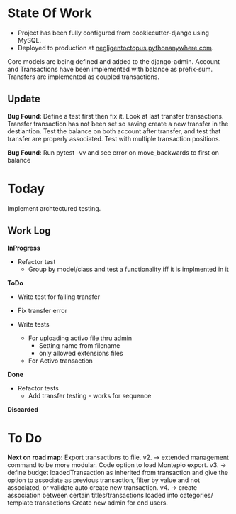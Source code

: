 # State Of Work

* Project has been fully configured from cookiecutter-django using MySQL.
* Deployed to production at [negligentoctopus.pythonanywhere.com](negligentoctopus.pythonanywhere.com).

Core models are being defined and added to the django-admin.
Account and Transactions have been implemented with balance as prefix-sum.
Transfers are implemented as coupled transactions.

## Update

**Bug Found**:
    Define a test first then fix it. Look at last transfer transactions.
    Transfer transaction has not been set so saving create a new transfer in the destiantion.
    Test the balance on both account after transfer, and test that transfer are properly associated.
    Test with multiple transaction positions.

**Bug Found**:
    Run pytest -vv and see error on move_backwards to first on balance

# Today

Implement archtectured testing.

## Work Log
__InProgress__
* Refactor test
    * Group by model/class and test a functionality iff it is implmented in it

__ToDo__
* Write test for failing transfer
* Fix transfer error

* Write tests
    * For uploading activo file thru admin
        * Setting name from filename
        * only allowed extensions files
    * For Activo transaction

__Done__
* Refactor tests
    * Add transfer testing - works for sequence

__Discarded__

# To Do

__Next on road map:__
    Export transactions to file.
        v2. -> extended management command to be more modular. Code option to load Montepio export.
        v3. -> define budget loadedTransaction as inherited from transaction and give the option to associate as previous transaction, filter by value and not associated, or validate auto create new transaction.
        v4. -> create association between certain titles/transactions loaded into categories/ template transactions
    Create new admin for end users.
